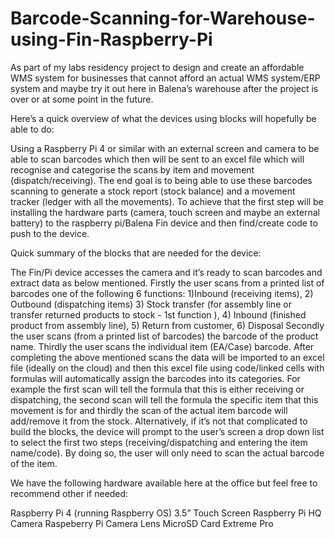 # Barcode-Scanning-for-Warehouse-using-Fin-Raspberry-Pi
As part of my labs residency project to design and create an affordable WMS system for businesses that cannot afford an actual WMS system/ERP system and maybe try it out here in Balena’s warehouse after the project is over or at some point in the future.

Here’s a quick overview of what the devices using blocks will hopefully be able to do:

Using a Raspberry Pi 4 or similar with an external screen and camera to be able to scan barcodes which then will be sent to an excel file which will recognise and categorise the scans by item and movement (dispatch/receiving). The end goal is to being able to use these barcodes scanning to generate a stock report (stock balance) and a movement tracker (ledger with all the movements). To achieve that the first step will be installing the hardware parts (camera, touch screen and maybe an external battery) to the raspberry pi/Balena Fin device and then find/create code to push to the device.

Quick summary of the blocks that are needed for the device:

The Fin/Pi device accesses the camera and it’s ready to scan barcodes and extract data as below mentioned.
Firstly the user scans from a printed list of barcodes one of the following 6 functions:
1)Inbound (receiving items), 2) Outbound (dispatching items) 3) Stock transfer (for assembly line or transfer returned products to stock - 1st function ), 4) Inbound (finished product from assembly line), 5) Return from customer, 6) Disposal
Secondly the user scans (from a printed list of barcodes) the barcode of the product name.
Thirdly the user scans the individual item (EA/Case) barcode.
After completing the above mentioned scans the data will be imported to an excel file (ideally on the cloud) and then this excel file using code/linked cells with formulas will automatically assign the barcodes into its categories. For example the first scan will tell the formula that this is either receiving or dispatching, the second scan will tell the formula the specific item that this movement is for and thirdly the scan of the actual item barcode will add/remove it from the stock. Alternatively, if it’s not that complicated to build the blocks, the device will prompt to the user’s screen a drop down list to select the first two steps (receiving/dispatching and entering the item name/code). By doing so, the user will only need to scan the actual barcode of the item.

We have the following hardware available here at the office but feel free to recommend other if needed:

Raspberry Pi 4 (running Raspberry OS)
3.5” Touch Screen
Raspberry Pi HQ Camera
Raspeberry Pi Camera Lens
MicroSD Card Extreme Pro

